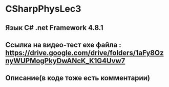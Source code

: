 # CSharpPhysLec3

## Язык C# .net Framework 4.8.1
## Ссылка на видео-тест exe файла : https://drive.google.com/drive/folders/1aFy8OznyWUPMogPkyDwANcK_K1G4Uvw7
## Описание(в коде тоже есть комментарии)


